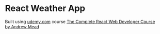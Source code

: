 # React Weather App

Built using [udemy.com](udemy.com) course [The Complete React Web Developer Course by Andrew Mead](https://www.udemy.com/the-complete-react-web-app-developer-course)
